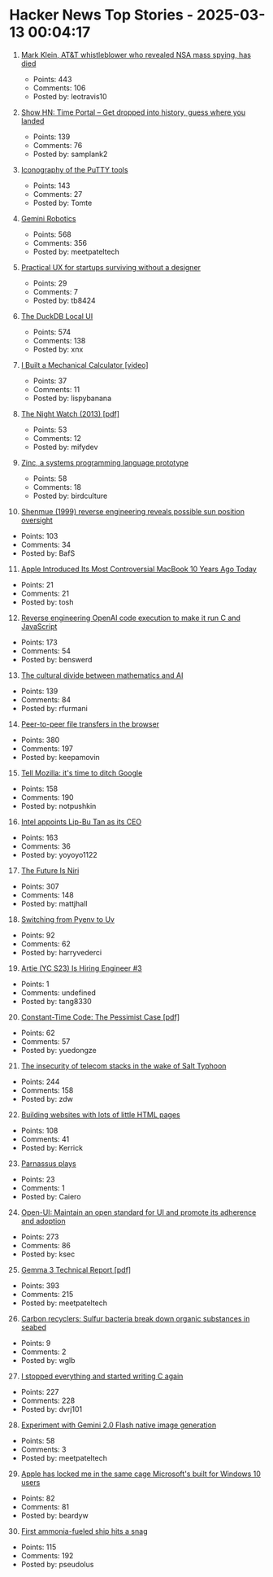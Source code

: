 # Hacker News Top Stories - 2025-03-13 00:04:17

1. [Mark Klein, AT&T whistleblower who revealed NSA mass spying, has died](https://www.eff.org/deeplinks/2025/03/memoriam-mark-klein-att-whistleblower-about-nsa-mass-spying)
   - Points: 443
   - Comments: 106
   - Posted by: leotravis10

2. [Show HN: Time Portal – Get dropped into history, guess where you landed](https://www.eggnog.ai/entertimeportal)
   - Points: 139
   - Comments: 76
   - Posted by: samplank2

3. [Iconography of the PuTTY tools](https://www.chiark.greenend.org.uk/~sgtatham/quasiblog/putty-icons/)
   - Points: 143
   - Comments: 27
   - Posted by: Tomte

4. [Gemini Robotics](https://deepmind.google/discover/blog/gemini-robotics-brings-ai-into-the-physical-world/)
   - Points: 568
   - Comments: 356
   - Posted by: meetpateltech

5. [Practical UX for startups surviving without a designer](https://www.tibinotes.com/p/practical-ux-for-startups-surviving)
   - Points: 29
   - Comments: 7
   - Posted by: tb8424

6. [The DuckDB Local UI](https://duckdb.org/2025/03/12/duckdb-ui.html)
   - Points: 574
   - Comments: 138
   - Posted by: xnx

7. [I Built a Mechanical Calculator [video]](https://www.youtube.com/watch?v=E0pJST5mL3A)
   - Points: 37
   - Comments: 11
   - Posted by: lispybanana

8. [The Night Watch (2013) [pdf]](https://www.usenix.org/system/files/1311_05-08_mickens.pdf)
   - Points: 53
   - Comments: 12
   - Posted by: mifydev

9. [Zinc, a systems programming language prototype](https://sr.ht/~oconnor0/zinc/)
   - Points: 58
   - Comments: 18
   - Posted by: birdculture

10. [Shenmue (1999) reverse engineering reveals possible sun position oversight](https://wulinshu.com/2025/03/11/reverse-engineering-adventures-3-bug-or-not-bug/)
   - Points: 103
   - Comments: 34
   - Posted by: BafS

11. [Apple Introduced Its Most Controversial MacBook 10 Years Ago Today](https://www.macrumors.com/2025/03/09/12-inch-macbook-introduced-10-years-ago/)
   - Points: 21
   - Comments: 21
   - Posted by: tosh

12. [Reverse engineering OpenAI code execution to make it run C and JavaScript](https://twitter.com/benswerd/status/1899853533761200300)
   - Points: 173
   - Comments: 54
   - Posted by: benswerd

13. [The cultural divide between mathematics and AI](https://sugaku.net/content/understanding-the-cultural-divide-between-mathematics-and-ai/)
   - Points: 139
   - Comments: 84
   - Posted by: rfurmani

14. [Peer-to-peer file transfers in the browser](https://github.com/kern/filepizza)
   - Points: 380
   - Comments: 197
   - Posted by: keepamovin

15. [Tell Mozilla: it's time to ditch Google](https://mozillapetition.com/)
   - Points: 158
   - Comments: 190
   - Posted by: notpushkin

16. [Intel appoints Lip-Bu Tan as its CEO](https://www.reuters.com/technology/us-chipmaker-intel-appoints-lip-bu-tan-its-ceo-2025-03-12/)
   - Points: 163
   - Comments: 36
   - Posted by: yoyoyo1122

17. [The Future Is Niri](https://ersei.net/en/blog/niri)
   - Points: 307
   - Comments: 148
   - Posted by: mattjhall

18. [Switching from Pyenv to Uv](https://bluesock.org/~willkg/blog/dev/switch_pyenv_to_uv.html)
   - Points: 92
   - Comments: 62
   - Posted by: harryvederci

19. [Artie (YC S23) Is Hiring Engineer #3](https://www.ycombinator.com/companies/artie/jobs/Vz704T1-founding-engineer-distributed-systems)
   - Points: 1
   - Comments: undefined
   - Posted by: tang8330

20. [Constant-Time Code: The Pessimist Case [pdf]](https://eprint.iacr.org/2025/435.pdf)
   - Points: 62
   - Comments: 57
   - Posted by: yuedongze

21. [The insecurity of telecom stacks in the wake of Salt Typhoon](https://soatok.blog/2025/03/12/on-the-insecurity-of-telecom-stacks-in-the-wake-of-salt-typhoon/)
   - Points: 244
   - Comments: 158
   - Posted by: zdw

22. [Building websites with lots of little HTML pages](https://blog.jim-nielsen.com/2025/lots-of-little-html-pages/)
   - Points: 108
   - Comments: 41
   - Posted by: Kerrick

23. [Parnassus plays](https://en.wikipedia.org/wiki/Parnassus_plays)
   - Points: 23
   - Comments: 1
   - Posted by: Caiero

24. [Open-UI: Maintain an open standard for UI and promote its adherence and adoption](https://github.com/openui/open-ui)
   - Points: 273
   - Comments: 86
   - Posted by: ksec

25. [Gemma 3 Technical Report [pdf]](https://storage.googleapis.com/deepmind-media/gemma/Gemma3Report.pdf)
   - Points: 393
   - Comments: 215
   - Posted by: meetpateltech

26. [Carbon recyclers: Sulfur bacteria break down organic substances in seabed](https://phys.org/news/2025-03-earth-hidden-carbon-recyclers-sulfur.html)
   - Points: 9
   - Comments: 2
   - Posted by: wglb

27. [I stopped everything and started writing C again](https://www.kmx.io/blog/why-stopped-everything-and-started-writing-C-again)
   - Points: 227
   - Comments: 228
   - Posted by: dvrj101

28. [Experiment with Gemini 2.0 Flash native image generation](https://developers.googleblog.com/en/experiment-with-gemini-20-flash-native-image-generation/)
   - Points: 58
   - Comments: 3
   - Posted by: meetpateltech

29. [Apple has locked me in the same cage Microsoft's built for Windows 10 users](https://www.theregister.com/2025/03/12/hardware_os_lockin_monopolies/)
   - Points: 82
   - Comments: 81
   - Posted by: beardyw

30. [First ammonia-fueled ship hits a snag](https://spectrum.ieee.org/ammonia-fuel-2671266100)
   - Points: 115
   - Comments: 192
   - Posted by: pseudolus

